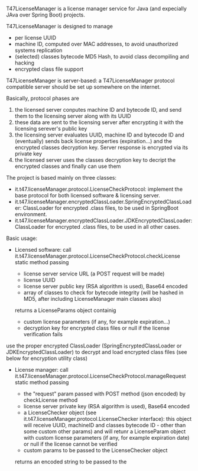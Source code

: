 T47LicenseManager is a license manager service for Java (and expecially JAva over Spring Boot) projects.

T47LicenseManager is designed to manage

- per license UUID
- machine ID, computed over MAC addresses, to avoid unauthorized systems replication
- (selected) classes bytecode MD5 Hash, to avoid class decompiling and hacking
- encrypted class file support

T47LicenseManager is server-based: a T47LicenseManager protocol compatible server should be set up somewhere on the internet.

Basically, protocol phases are

1) the licensed server conputes machine ID and bytecode ID, and send them to the licensing server along with its UUID
2) these data are sent to the licensing server after encrypting it with the licensing serever's public key
3) the licensing server evaluates UUID, machine ID and bytecode ID and (eventually) sends back license properties (expiration...) and the encrypted classes decryption key. Server response is encrypted via its private key
4) the licensed server uses the classes decryption key to decript the encrypted classes and finally can use them

The project is based mainly on three classes:

- it.t47.licenseManager.protocol.LicenseCheckProtocol: implement the base protocol for both licensed software & licensing server.
- it.t47.licenseManager.encryptedClassLoader.SpringEncryptedClassLoader: ClassLoader for encrypted .class files, to be used in SpringBoot environment.
- it.t47.licenseManager.encryptedClassLoader.JDKEncryptedClassLoader: ClassLoader for encrypted .class files, to be used in all other cases.

Basic usage:

- Licensed software:
call it.t47.licenseManager.protocol.LicenseCheckProtocol.checkLicense static method passing
	- license server service URL (a POST request will be made)
	- license UUID
	- license server public key (RSA algorithm is used), Base64 encoded
	- array of classes to check for bytecode integrity (will be hashed in MD5, after including LicenseManager main classes also)

	returns a LicenseParams object containig
	- custom license parameters (if any, for example expiration...)
	- decryption key for encrypted class files
	or null if the license verification fails

use the proper encrypted ClassLoader (SpringEncryptedClassLoader or JDKEncryptedClassLoader) to decrypt and load encrypted class files (see below for encryption utility class)

- License manager:
call it.t47.licenseManager.protocol.LicenseCheckProtocol.manageRequest static method passing
	- the "request" param passed with POST method (json encoded) by checkLicense method
	- license server private key (RSA algorithm is used), Base64 encoded
	- a LicenseChecker object (see it.t47.licenseManager.protocol.LicenseChecker interface): this object will receive UUID, machineID and classes bytecode ID - other than some custom other params) and will retunr a LicenseParam object with custom license parameters (if any, for example expiration date) or null if the license cannot be verified
	- custom params to be passed to the LicenseChecker object
	
	returns an encoded string to be passed to the 
